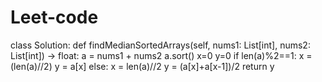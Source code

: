 # Leet-code
class Solution:
    def findMedianSortedArrays(self, nums1: List[int], nums2: List[int]) -> float:
        a = nums1 + nums2
        a.sort()
        x=0
        y=0
        if len(a)%2==1:
            x = (len(a)//2)
            y = a[x]
        else:
            x = len(a)//2
            y = (a[x]+a[x-1])/2
        return y
        

